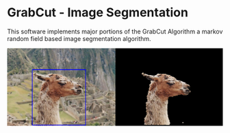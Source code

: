 # GrabCut - Image Segmentation

This software implements major portions of the GrabCut Algorithm a markov random field based image segmentation algorithm.

<img src="out/connect-1.png"/>


